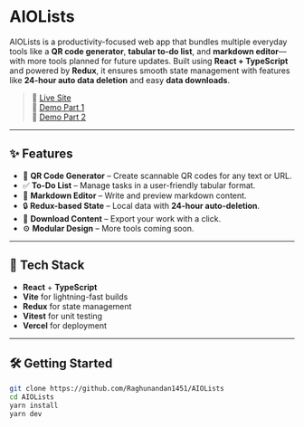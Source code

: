 # AIOLists

AIOLists is a productivity-focused web app that bundles multiple everyday tools like a **QR code generator**, **tabular to-do list**, and **markdown editor**—with more tools planned for future updates. Built using **React + TypeScript** and powered by **Redux**, it ensures smooth state management with features like **24-hour auto data deletion** and easy **data downloads**.

> 🔗 [Live Site](https://aio-lists.vercel.app/)  
> 🎥 [Demo Part 1](https://www.linkedin.com/posts/raghunandan-sharma_react-webdevelopment-aiolists-activity-7307307609303175169-0ree)  
> 🎥 [Demo Part 2](https://www.linkedin.com/posts/raghunandan-sharma_react-webdevelopment-productivity-activity-7307308321944809472-Pbfm)

---

## ✨ Features

-   📱 **QR Code Generator** – Create scannable QR codes for any text or URL.
-   ✅ **To-Do List** – Manage tasks in a user-friendly tabular format.
-   📝 **Markdown Editor** – Write and preview markdown content.
-   🔒 **Redux-based State** – Local data with **24-hour auto-deletion**.
-   💾 **Download Content** – Export your work with a click.
-   ⚙️ **Modular Design** – More tools coming soon.

---

## 🚀 Tech Stack

-   **React** + **TypeScript**
-   **Vite** for lightning-fast builds
-   **Redux** for state management
-   **Vitest** for unit testing
-   **Vercel** for deployment

---

## 🛠️ Getting Started

```bash
git clone https://github.com/Raghunandan1451/AIOLists
cd AIOLists
yarn install
yarn dev
```

